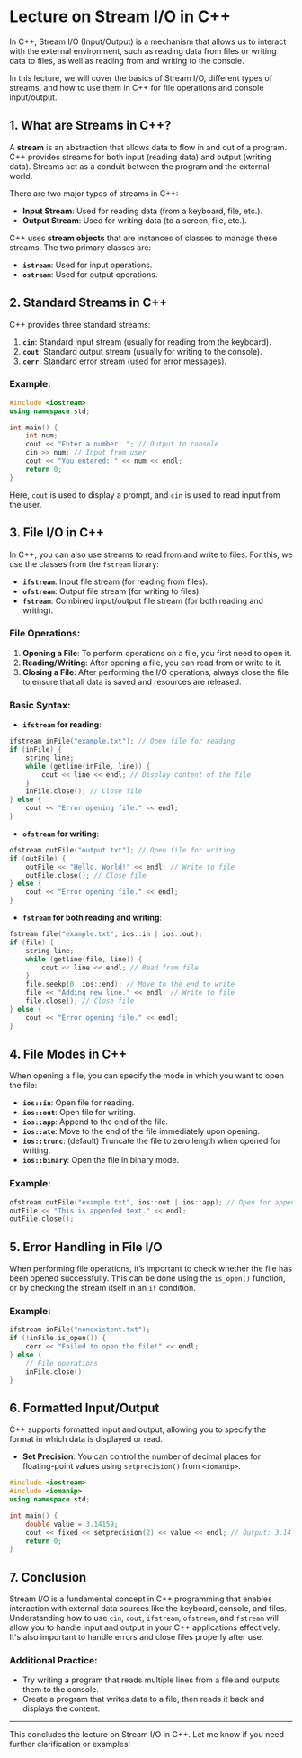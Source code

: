 
# Lecture on Stream I/O in C++

In C++, Stream I/O (Input/Output) is a mechanism that allows us to interact with the external environment, such as reading data from files or writing data to files, as well as reading from and writing to the console.

In this lecture, we will cover the basics of Stream I/O, different types of streams, and how to use them in C++ for file operations and console input/output.

## 1. What are Streams in C++?

A **stream** is an abstraction that allows data to flow in and out of a program. C++ provides streams for both input (reading data) and output (writing data). Streams act as a conduit between the program and the external world.

There are two major types of streams in C++:
- **Input Stream**: Used for reading data (from a keyboard, file, etc.).
- **Output Stream**: Used for writing data (to a screen, file, etc.).

C++ uses **stream objects** that are instances of classes to manage these streams. The two primary classes are:
- **`istream`**: Used for input operations.
- **`ostream`**: Used for output operations.

## 2. Standard Streams in C++

C++ provides three standard streams:
1. **`cin`**: Standard input stream (usually for reading from the keyboard).
2. **`cout`**: Standard output stream (usually for writing to the console).
3. **`cerr`**: Standard error stream (used for error messages).

### Example:
```cpp
#include <iostream>
using namespace std;

int main() {
    int num;
    cout << "Enter a number: "; // Output to console
    cin >> num; // Input from user
    cout << "You entered: " << num << endl;
    return 0;
}
```

Here, `cout` is used to display a prompt, and `cin` is used to read input from the user.

## 3. File I/O in C++

In C++, you can also use streams to read from and write to files. For this, we use the classes from the `fstream` library:
- **`ifstream`**: Input file stream (for reading from files).
- **`ofstream`**: Output file stream (for writing to files).
- **`fstream`**: Combined input/output file stream (for both reading and writing).

### File Operations:
1. **Opening a File**: To perform operations on a file, you first need to open it.
2. **Reading/Writing**: After opening a file, you can read from or write to it.
3. **Closing a File**: After performing the I/O operations, always close the file to ensure that all data is saved and resources are released.

### Basic Syntax:
- **`ifstream` for reading**:
```cpp
ifstream inFile("example.txt"); // Open file for reading
if (inFile) {
    string line;
    while (getline(inFile, line)) {
        cout << line << endl; // Display content of the file
    }
    inFile.close(); // Close file
} else {
    cout << "Error opening file." << endl;
}
```

- **`ofstream` for writing**:
```cpp
ofstream outFile("output.txt"); // Open file for writing
if (outFile) {
    outFile << "Hello, World!" << endl; // Write to file
    outFile.close(); // Close file
} else {
    cout << "Error opening file." << endl;
}
```

- **`fstream` for both reading and writing**:
```cpp
fstream file("example.txt", ios::in | ios::out);
if (file) {
    string line;
    while (getline(file, line)) {
        cout << line << endl; // Read from file
    }
    file.seekp(0, ios::end); // Move to the end to write
    file << "Adding new line." << endl; // Write to file
    file.close(); // Close file
} else {
    cout << "Error opening file." << endl;
}
```

## 4. File Modes in C++

When opening a file, you can specify the mode in which you want to open the file:
- **`ios::in`**: Open file for reading.
- **`ios::out`**: Open file for writing.
- **`ios::app`**: Append to the end of the file.
- **`ios::ate`**: Move to the end of the file immediately upon opening.
- **`ios::trunc`**: (default) Truncate the file to zero length when opened for writing.
- **`ios::binary`**: Open the file in binary mode.

### Example:
```cpp
ofstream outFile("example.txt", ios::out | ios::app); // Open for appending
outFile << "This is appended text." << endl;
outFile.close();
```

## 5. Error Handling in File I/O

When performing file operations, it’s important to check whether the file has been opened successfully. This can be done using the `is_open()` function, or by checking the stream itself in an `if` condition.

### Example:
```cpp
ifstream inFile("nonexistent.txt");
if (!inFile.is_open()) {
    cerr << "Failed to open the file!" << endl;
} else {
    // File operations
    inFile.close();
}
```

## 6. Formatted Input/Output

C++ supports formatted input and output, allowing you to specify the format in which data is displayed or read.

- **Set Precision**: You can control the number of decimal places for floating-point values using `setprecision()` from `<iomanip>`.

```cpp
#include <iostream>
#include <iomanip>
using namespace std;

int main() {
    double value = 3.14159;
    cout << fixed << setprecision(2) << value << endl; // Output: 3.14
    return 0;
}
```

## 7. Conclusion

Stream I/O is a fundamental concept in C++ programming that enables interaction with external data sources like the keyboard, console, and files. Understanding how to use `cin`, `cout`, `ifstream`, `ofstream`, and `fstream` will allow you to handle input and output in your C++ applications effectively. It's also important to handle errors and close files properly after use.

### Additional Practice:
- Try writing a program that reads multiple lines from a file and outputs them to the console.
- Create a program that writes data to a file, then reads it back and displays the content.

---

This concludes the lecture on Stream I/O in C++. Let me know if you need further clarification or examples!
